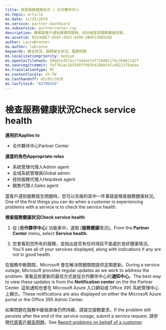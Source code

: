 ```yaml
---
title: 檢查服務健康狀況 | 合作夥伴中心
ms.topic: article
ms.date: 11/25/2019
ms.service: partner-dashboard
ms.subservice: partnercenter-csp
description: 瞭解當客戶遇到服務問題時，如何檢查其服務健康狀態。
ms.assetid: 05536BE7-A581-45D3-A390-2B9F139B5C6D
author: LauraBrenner
ms.author: labrenne
Keywords: 健全狀況，服務健全狀況，服務問題
ms.localizationpriority: medium
ms.openlocfilehash: 99901e357acc73d4a57af710d011fdc2b8621d2f
ms.sourcegitcommit: faf7b1ac1653497f963b428bbfafcd821378adaa
ms.translationtype: MT
ms.contentlocale: zh-TW
ms.lasthandoff: 05/05/2020
ms.locfileid: "82798556"
---
```

# <a name="check-service-health"></a><span data-ttu-id="80034-104">檢查服務健康狀況</span><span class="sxs-lookup"><span data-stu-id="80034-104">Check service health</span></span>

<span data-ttu-id="80034-105">**適用於**</span><span class="sxs-lookup"><span data-stu-id="80034-105">**Applies to**</span></span>

- <span data-ttu-id="80034-106">合作夥伴中心</span><span class="sxs-lookup"><span data-stu-id="80034-106">Partner Center</span></span>

<span data-ttu-id="80034-107">**適當的角色**</span><span class="sxs-lookup"><span data-stu-id="80034-107">**Appropriate roles**</span></span>

- <span data-ttu-id="80034-108">系統管理代理人</span><span class="sxs-lookup"><span data-stu-id="80034-108">Admin agent</span></span>
- <span data-ttu-id="80034-109">全域系統管理員</span><span class="sxs-lookup"><span data-stu-id="80034-109">Global admin</span></span>
- <span data-ttu-id="80034-110">技術服務代理人</span><span class="sxs-lookup"><span data-stu-id="80034-110">Helpdesk agent</span></span>
- <span data-ttu-id="80034-111">銷售代理人</span><span class="sxs-lookup"><span data-stu-id="80034-111">Sales agent</span></span>

<span data-ttu-id="80034-112">當客戶遇到服務發生問題時，您可以先做的其中一件事就是檢查服務健康狀況。</span><span class="sxs-lookup"><span data-stu-id="80034-112">One of the first things you can do when a customer is experiencing problems with a service is to check the service health.</span></span>

<span data-ttu-id="80034-113">**檢查服務健康狀況**</span><span class="sxs-lookup"><span data-stu-id="80034-113">**Check service health**</span></span>

1.  <span data-ttu-id="80034-114">從 [**合作夥伴中心**] 功能表中，選取 [**服務健康**情況]。</span><span class="sxs-lookup"><span data-stu-id="80034-114">From the **Partner Center** menu, select **Service health**.</span></span> 

2.  <span data-ttu-id="80034-115">您會看到您所有的服務，並指出是否有任何項目不是處於良好健康情況。</span><span class="sxs-lookup"><span data-stu-id="80034-115">You'll see all of your services displayed, along with indications if any are not in good health.</span></span> 

<span data-ttu-id="80034-116">在服務中斷期間，Microsoft 會在解決問題期間提供定期更新。</span><span class="sxs-lookup"><span data-stu-id="80034-116">During a service outage, Microsoft provides regular updates as we work to address the problem.</span></span> <span data-ttu-id="80034-117">查看這些更新的最佳方式是從合作夥伴中心的**通知中心**。</span><span class="sxs-lookup"><span data-stu-id="80034-117">The best way to view these updates is from the **Notification center** on the the Partner Center.</span></span> <span data-ttu-id="80034-118">這些通知也會在 Microsoft Azure 入口網站或 Office 395 系統管理中心上顯示。</span><span class="sxs-lookup"><span data-stu-id="80034-118">These notifications are also displayed on either the Microsoft Azure portal or the Office 395 Admin Center.</span></span>

<span data-ttu-id="80034-119">如果問題在服務中斷結束後仍然持續，請提交服務要求。</span><span class="sxs-lookup"><span data-stu-id="80034-119">If the problem still persists after the end of the service outage, submit a service request.</span></span> <span data-ttu-id="80034-120">請參閱[代表客戶報告問題](report-problems-on-behalf-of-a-customer.md)。</span><span class="sxs-lookup"><span data-stu-id="80034-120">See [Report problems on behalf of a customer](report-problems-on-behalf-of-a-customer.md).</span></span>

 

 



